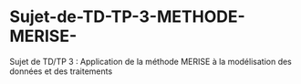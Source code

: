 # Sujet-de-TD-TP-3-METHODE-MERISE-
Sujet de TD/TP 3 : Application de la méthode MERISE à la modélisation des données et des traitements
